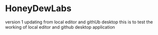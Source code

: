 # HoneyDewLabs
version 1
updating from local editor and githUb desktop 
this is to test the working of local editor and github desktop application